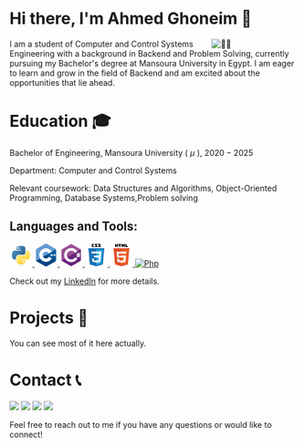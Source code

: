 # Hi there, I'm Ahmed Ghoneim 👋
<img align="right" alt="👍🏼" src="like.webp" width="150"/>


I am a student of Computer and Control Systems Engineering with a background in Backend and Problem Solving, currently pursuing my Bachelor's degree at Mansoura University in Egypt. I am eager to learn and grow in the field of Backend and  am excited about the opportunities that lie ahead.

# Education 🎓
Bachelor of Engineering, Mansoura University ( $\mu$ ), $2020 - 2025$

Department: Computer and Control Systems

Relevant coursework: Data Structures and Algorithms, Object-Oriented Programming, Database Systems,Problem solving

## Languages and Tools:


<p align="left"> 
 <a href="https://www.python.org" target="_blank" rel="noreferrer">
  <img src="https://raw.githubusercontent.com/devicons/devicon/master/icons/python/python-original.svg" alt="python" width="40" height="40"/>
 </a>
 <a href="https://www.w3schools.com/cpp/" target="_blank" rel="noreferrer"> 
  <img src="https://raw.githubusercontent.com/devicons/devicon/master/icons/cplusplus/cplusplus-original.svg" alt="cplusplus" width="40" height="40"/> 
 </a>
 <a href="https://www.w3schools.com/cs/" target="_blank" rel="noreferrer"> 
 <img src="https://raw.githubusercontent.com/devicons/devicon/master/icons/csharp/csharp-original.svg" alt="csharp" width="40" height="40"/>
 </a>
 <a href="https://www.w3schools.com/css/" target="_blank" rel="noreferrer">
  <img src="https://raw.githubusercontent.com/devicons/devicon/master/icons/css3/css3-original-wordmark.svg" alt="css3" width="40" height="40"/>
 </a>
 <a href="https://www.w3schools.com/html/default.asp" target="_blank" rel="noreferrer">
 <img src="https://raw.githubusercontent.com/devicons/devicon/master/icons/html5/html5-original-wordmark.svg" alt="html5" width="40" height="40"/>
 </a>
 <a href="https://www.w3schools.com/php/default.asp" target="_blank" rel="noreferrer">
 <img src="https://raw.githubusercontent.com/jmnote/z-icons/master/svg/php.svg" alt="Php" width="40" height="40"/>
 </a>
</p>

Check out my [LinkedIn](https://www.linkedin.com/in/ahmed-ghoneim-85b320219/) for more details.



# Projects 📁
You can see most of it here actually.

# Contact 📞
<a href="https://www.linkedin.com/in/ahmed-ghoneim-85b320219/"><img src="https://img.shields.io/badge/LinkedIn-0077B5?style=for-the-badge&logo=linkedin&logoColor=white"/></a>
<a href="mailto:ahmedghoneim510@gmail.com"><img src="https://img.shields.io/badge/Gmail-D14836?style=for-the-badge&logo=gmail&logoColor=white"/></a>
<a href="https://facebook.com/ahmedhoneim8"><img src="https://img.shields.io/badge/Facebook-1877F2?style=for-the-badge&logo=facebook&logoColor=white"/></a>
<a href="https://t.me/Ahmed_Ghoneim5"><img src="https://img.shields.io/badge/Telegram-2CA5E0?style=for-the-badge&logo=telegram&logoColor=white"/></a>

Feel free to reach out to me if you have any questions or would like to connect!
